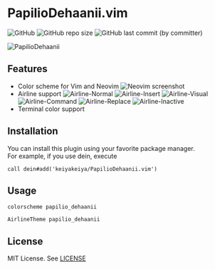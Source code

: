 # PapilioDehaanii.vim

![GitHub](https://img.shields.io/github/license/keiyakeiya/PapilioDehaanii.vim?color=4a83d4)
![GitHub repo size](https://img.shields.io/github/repo-size/keiyakeiya/PapilioDehaanii.vim?color=8CABD7)
![GitHub last commit (by committer)](https://img.shields.io/github/last-commit/keiyakeiya/PapilioDehaanii.vim?display_timestamp=committer&color=398f93)

![PapilioDehaanii](https://github.com/keiyakeiya/PapilioDehaanii.vim/assets/75249966/d5cd79f1-0ce0-4504-b60a-c8558b81afe3)

## Features

- Color scheme for Vim and Neovim
  ![Neovim screenshot](https://github.com/keiyakeiya/PapilioDehaanii.vim/assets/75249966/04d88914-c266-42fa-bc76-606670039bb6)
- Airline support
  ![Airline-Normal](https://github.com/keiyakeiya/PapilioDehaanii.vim/assets/75249966/43d9a4ba-4a44-4f99-b259-9ddbcb252319)
  ![Airline-Insert](https://github.com/keiyakeiya/PapilioDehaanii.vim/assets/75249966/b46dacf5-0ed5-4ecf-8c68-30daf21b144c)
  ![Airline-Visual](https://github.com/keiyakeiya/PapilioDehaanii.vim/assets/75249966/fb245336-13c3-4063-a6b1-3efc63e4d42c)
  ![Airline-Command](https://github.com/keiyakeiya/PapilioDehaanii.vim/assets/75249966/02e225d9-86fe-44a8-9f79-5b2ee79b7bba)
  ![Airline-Replace](https://github.com/keiyakeiya/PapilioDehaanii.vim/assets/75249966/54604167-129a-40ed-8220-66391308e016)
  ![Airline-Inactive](https://github.com/keiyakeiya/PapilioDehaanii.vim/assets/75249966/c045abcf-f07f-40dc-bbaf-5a1c985a0b9f)
- Terminal color support

## Installation

You can install this plugin using your favorite package manager.  
For example, if you use dein, execute

```vim
call dein#add('keiyakeiya/PapilioDehaanii.vim')
```

## Usage

```vim
colorscheme papilio_dehaanii
```

```vim
AirlineTheme papilio_dehaanii
```

## License

MIT License. See [LICENSE](https://github.com/keiyakeiya/PapilioDehaanii.vim/blob/main/LICENSE)

